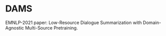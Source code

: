 # DAMS
EMNLP-2021 paper: Low-Resource Dialogue Summarization with Domain-Agnostic Multi-Source Pretraining.
